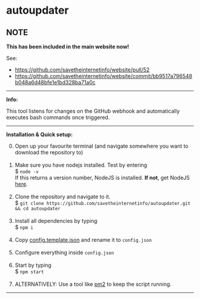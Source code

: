 # autoupdater

## NOTE

**This has been included in the main website now!**

See:

- https://github.com/savetheinternetinfo/website/pull/52
- https://github.com/savetheinternetinfo/website/commit/bb9517a796548b048a6d48bfe1e1bd328ba71a0c 

<hr>

**Info:**

This tool listens for changes on the GitHub webhook and automatically executes bash commands once triggered.

<hr>

**Installation & Quick setup:**

0. Open up your favourite terminal (and navigate somewhere you want to download the repository to) <br><br>
1. Make sure you have nodejs installed. Test by  entering <br>
$ `node -v` <br>
If this returns a version number, NodeJS is installed. **If not**, get NodeJS <a href="https://nodejs.org/en/download/package-manager/">here</a>. <br><br>
2. Clone the repository and navigate to it. <br>
$ `git clone https://github.com/savetheinternetinfo/autoupdater.git && cd autoupdater` <br><br>
3. Install all dependencies by typing <br>
$ `npm i`<br><br>
4. Copy [config.template.json](https://github.com/savetheinternetinfo/autoupdater/blob/master/config.template.json) and rename it to `config.json` <br><br>
5. Configure everything inside `config.json` <br><br>
6. Start by typing <br>
$ `npm start` <br><br>
7. ALTERNATIVELY: Use a tool like [pm2](http://pm2.keymetrics.io/) to keep the script running.

<hr>
